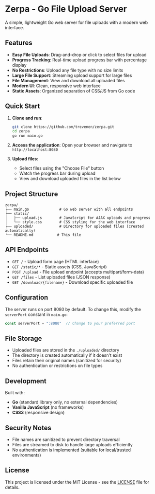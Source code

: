 # Zerpa - Go File Upload Server

A simple, lightweight Go web server for file uploads with a modern web interface.

## Features

- **Easy File Uploads**: Drag-and-drop or click to select files for upload
- **Progress Tracking**: Real-time upload progress bar with percentage display
- **No Restrictions**: Upload any file type with no size limits
- **Large File Support**: Streaming upload support for large files
- **File Management**: View and download all uploaded files
- **Modern UI**: Clean, responsive web interface
- **Static Assets**: Organized separation of CSS/JS from Go code

## Quick Start

1. **Clone and run**:
   ```bash
   git clone https://github.com/trevenen/zerpa.git
   cd zerpa
   go run main.go
   ```

2. **Access the application**:
   Open your browser and navigate to `http://localhost:8080`

3. **Upload files**:
   - Select files using the "Choose File" button
   - Watch the progress bar during upload
   - View and download uploaded files in the list below

## Project Structure

```
zerpa/
├── main.go              # Go web server with all endpoints
├── static/
│   ├── upload.js        # JavaScript for AJAX uploads and progress
│   └── style.css        # CSS styling for the web interface
├── uploaded/            # Directory for uploaded files (created automatically)
└── README.md           # This file
```

## API Endpoints

- `GET /` - Upload form page (HTML interface)
- `GET /static/*` - Static assets (CSS, JavaScript)
- `POST /upload` - File upload endpoint (accepts multipart/form-data)
- `GET /files` - List uploaded files (JSON response)
- `GET /download/{filename}` - Download specific uploaded file

## Configuration

The server runs on port 8080 by default. To change this, modify the `serverPort` constant in `main.go`:

```go
const serverPort = ":8080"  // Change to your preferred port
```

## File Storage

- Uploaded files are stored in the `./uploaded/` directory
- The directory is created automatically if it doesn't exist
- Files retain their original names (sanitized for security)
- No authentication or restrictions on file types

## Development

Built with:
- **Go** (standard library only, no external dependencies)
- **Vanilla JavaScript** (no frameworks)
- **CSS3** (responsive design)

## Security Notes

- File names are sanitized to prevent directory traversal
- Files are streamed to disk to handle large uploads efficiently
- No authentication is implemented (suitable for local/trusted environments)

## License

This project is licensed under the MIT License - see the [LICENSE](LICENSE) file for details.
